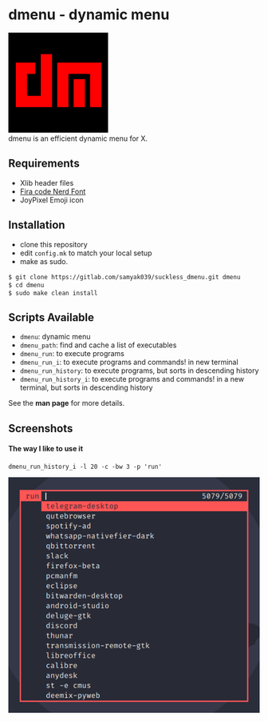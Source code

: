 # dmenu - dynamic menu

![logo](images/logo.png)  
dmenu is an efficient dynamic menu for X.

## Requirements

- Xlib header files
- [Fira code Nerd Font](https://aur.archlinux.org/packages/nerd-fonts-fira-code/)
- JoyPixel Emoji icon


## Installation

- clone this repository  
- edit `config.mk` to match your local setup
- make as sudo.

```shell
$ git clone https://gitlab.com/samyak039/suckless_dmenu.git dmenu
$ cd dmenu
$ sudo make clean install
```

## Scripts Available

- `dmenu`: dynamic menu
- `dmenu_path`: find and cache a list of executables
- `dmenu_run`: to execute programs
- `dmenu_run_i`: to execute programs and commands! in new terminal
- `dmenu_run_history`: to execute programs, but sorts in descending history
- `dmenu_run_history_i`: to execute programs and commands! in a new terminal, but sorts in descending history

See the **man page** for more details.

## Screenshots

#### The way I like to use it
```
dmenu_run_history_i -l 20 -c -bw 3 -p 'run'
```

![dmenu_run_history_i](images/dmenu_run_history_i.png)

